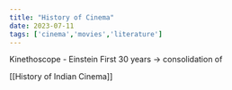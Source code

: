 ```yaml
---
title: "History of Cinema"
date: 2023-07-11
tags: ['cinema','movies','literature']
---
```



Kinethoscope - Einstein
First 30 years -> consolidation of 

[[History of Indian Cinema]]